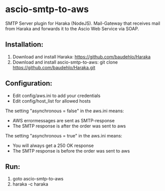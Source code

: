 # ascio-smtp-to-aws
SMTP Server plugin for Haraka (NodeJS). Mail-Gateway that receives mail from Haraka and forwards it to the Ascio Web Service via SOAP.

Installation:
--------------

1. Download and install Haraka: https://github.com/baudehlo/Haraka
2. Download and install ascio-smtp-to-aws: git clone https://github.com/baudehlo/Haraka.git

Configuration:
---------------

* Edit config/aws.ini to add your credentials
* Edit config/host_list for allowed hosts

The setting "asynchronous = false" in the aws.ini means:

* AWS errormessages are sent as SMTP-response
* The SMTP response is after the order was sent to aws

The setting "asynchronous = true" in the aws.ini means:

* You will always get a 250 OK response
* The SMTP response is before the order was sent to aws

Run:
----
1. goto ascio-smtp-to-aws
2. haraka -c haraka


